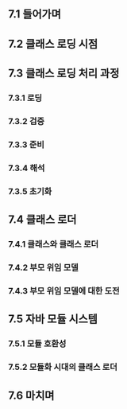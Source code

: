## 7.1 들어가며

## 7.2 클래스 로딩 시점

## 7.3 클래스 로딩 처리 과정

### 7.3.1 로딩

### 7.3.2 검증

### 7.3.3 준비

### 7.3.4 해석

### 7.3.5 초기화

## 7.4 클래스 로더

### 7.4.1 클래스와 클래스 로더

### 7.4.2 부모 위임 모델

### 7.4.3 부모 위임 모델에 대한 도전

## 7.5 자바 모듈 시스템

### 7.5.1 모듈 호환성

### 7.5.2 모듈화 시대의 클래스 로더

## 7.6 마치며
